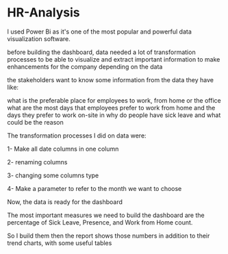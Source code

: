 # HR-Analysis
I used Power Bi as it's one of the most popular and powerful data visualization software.

before building the dashboard, data needed a lot of transformation processes to be able to visualize and extract important information to make enhancements for the company depending on the data

the stakeholders want to know some information from the data they have like:

what is the preferable place for employees to work, from home or the office
what are the most days that employees prefer to work from home and the days they prefer to work on-site in
why do people have sick leave and what could be the reason
 

The transformation processes I did on data were:

1- Make all date columns in one column

2- renaming columns

3- changing some columns type

4- Make a parameter to refer to the month we want to choose

 

Now, the data is ready for the dashboard

The most important measures we need to build the dashboard are the percentage of Sick Leave, Presence, and Work from Home count.

So I build them then the report shows those numbers in addition to their trend charts, with some useful tables

